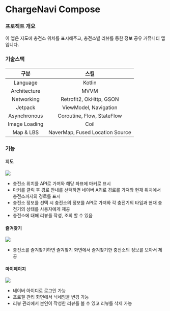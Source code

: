 # ChargeNavi Compose


<h3>프로젝트 개요</h3>
이 앱은 지도에 충전소 위치를 표시해주고, 충전소별 리뷰를 통한 정보 공유 커뮤니티 앱입니다. <br>

<h3>기술스택</h3>

| 구분 | 스킬 |
| :---:  | :---: |
| Language | Kotlin |
| Architecture | MVVM |
| Networking | Retrofit2, OkHttp, GSON |
| Jetpack | ViewModel, Navigation |
| Asynchronous | Coroutine, Flow, StateFlow |
| Image Loading | Coil |
| Map & LBS | NaverMap, Fused Location Source |

<h3>기능</h3>

<h4>지도</h4>
<p>
  <img src="https://github.com/user-attachments/assets/87ac48c2-9380-4479-8e7a-b2bd752a671a">
</p>

<p>
  <ul>
    <li>충전소 위치를 API로 가져와 해당 좌표에 마커로 표시</li>
    <li>마커를 클릭 후 경로 안내를 선택하면 네이버 API로 경로를 가져와 현재 위치에서 충전소까지의 경로를 표시</li>
    <li>충전소 정보를 선택 시 충전소의 정보를 API로 가져와 각 충전기의 타입과 현재 충전기의 상태를 사용자에게 제공</li>
    <li>충전소에 대해 리뷰를 작성, 조회 할 수 있음</li>
  </ul>
</p>

<h4>즐겨찾기</h4>
<p>
  <img src="https://github.com/user-attachments/assets/90d4f202-8bd8-4e7e-baa4-68765efff832">
</p>

<p>
  <ul>
    <li>충전소를 즐겨찾기하면 즐겨찾기 화면에서 즐겨찾기한 충전소의 정보를 모아서 제공</li>
  </ul>
</p>

<h4>마이페이지</h4>
<p>
  <img src="https://github.com/user-attachments/assets/4071c1d9-465d-4b0d-9063-d6c09c125133">
</p>

<p>
  <ul>
    <li>네이버 아이디로 로그인 가능</li>
    <li>프로필 관리 화면에서 닉네임을 변경 가능</li>
    <li>리뷰 관리에서 본인이 작성한 리뷰를 볼 수 있고 리뷰를 삭제 가능</li>
  </ul>
</p>
